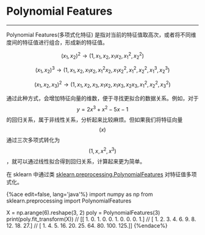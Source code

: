 <!-- toc -->

# Polynomial Features

---

Polynomial Features(多项式化特征) 是指对当前的特征值取高次，或者将不同维度间的特征值进行组合，形成新的特征值。

$$ (x_1, x_2)^2 \to (1, x_1, x_2, x_1x_2, x_1^2, x_2^2) $$

$$ (x_1, x_2)^3 \to (1, x_1, x_2, x_1x_2, x_1^2x_2, x_1x_2^2, x_1^2, x_2^2, x_1^3, x_2^3) $$

$$ (x_1, x_2, x_3)^2 \to (1, x_1, x_2, x_3, x_1x_2, x_1x_3, x_2x_3, x_1^2, x_2^2, x_3^2) $$

通过此种方式，会增加特征向量的维数，便于寻找更拟合的数据关系。例如，对于 $$y=2x^3 + x^2 - 5x - 1$$ 的回归关系，属于非线性关系，分析起来比较麻烦。但如果我们将特征向量 $$(x)$$ 通过三次多项式转化为 $$(1,x,x^2,x^3)$$，就可以通过线性拟合得到回归关系，计算起来更为简单。

在 sklearn 中通过类 [sklearn.preprocessing.PolynomialFeatures](https://scikit-learn.org/stable/modules/generated/sklearn.preprocessing.PolynomialFeatures.html) 对特征值多项式化。

{%ace edit=false, lang='java'%}
import numpy as np
from sklearn.preprocessing import PolynomialFeatures

X = np.arange(6).reshape(3, 2)
poly = PolynomialFeatures(3)
print(poly.fit_transform(X))
// [[  1.   0.   1.   0.   0.   1.   0.   0.   0.   1.]
//  [  1.   2.   3.   4.   6.   9.   8.  12.  18.  27.]
//  [  1.   4.   5.  16.  20.  25.  64.  80. 100. 125.]]
{%endace%}


